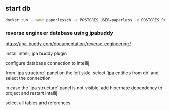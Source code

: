 
## start db
```bash 
docker run --name paperlessdb -e POSTGRES_USER=paperless -e POSTGRES_PASSWORD=pwd123456 -e POSTGRES_DB=swkom -p 5432:5432 postgres 
```

### reverse engineer database using jpabuddy

https://jpa-buddy.com/documentation/reverse-engineering/

install intellij jpa buddy plugin

configure database connection to intellij

from 'jpa structure' panel on the left side, select 'jpa entities from db' and select the connection

in case the 'jpa structure' panel is not visible, add hibernate dependency to project and restart intellij

select all tables and references